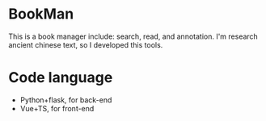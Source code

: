 # BookMan
This is a book manager include: search, read, and annotation. I'm research ancient chinese text, so I developed this tools.

# Code language
- Python+flask, for back-end
- Vue+TS, for front-end

# 
